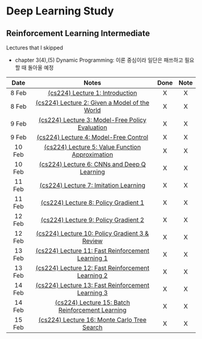 # Deep Learning Study

## Reinforcement Learning Intermediate

Lectures that I skipped

- chapter 3(4),(5) Dynamic Programming: 이론 중심이라 일단은 패쓰하고 필요할 때 돌아올 예정

|  Date  |                              Notes                               | Done | Note |
| :----: | :--------------------------------------------------------------: | :--: | :--: |
| 8 Feb  |          [(cs224) Lecture 1: Introduction][cs224-lec1]           |  X   |  X   |
| 8 Feb  |   [(cs224) Lecture 2: Given a Model of the World][cs224-lec2]    |  X   |  X   |
| 9 Feb  |  [(cs224) Lecture 3: Model-Free Policy Evaluation][cs224-lec3]   |  X   |  X   |
| 9 Feb  |       [(cs224) Lecture 4: Model-Free Control][cs224-lec4]        |  X   |  X   |
| 10 Feb |  [(cs224) Lecture 5: Value Function Approximation][cs224-lec5]   |  X   |  X   |
| 10 Feb |    [(cs224) Lecture 6: CNNs and Deep Q Learning][cs224-lec6]     |  X   |  X   |
| 11 Feb |       [(cs224) Lecture 7: Imitation Learning][cs224-lec7]        |  X   |  X   |
| 11 Feb |        [(cs224) Lecture 8: Policy Gradient 1][cs224-lec8]        |  X   |  X   |
| 12 Feb |        [(cs224) Lecture 9: Policy Gradient 2][cs224-lec9]        |  X   |  X   |
| 12 Feb |  [(cs224) Lecture 10: Policy Gradient 3 & Review][cs224-lec10]   |  X   |  X   |
| 13 Feb | [(cs224) Lecture 11: Fast Reinforcement Learning 1][cs224-lec11] |  X   |  X   |
| 13 Feb | [(cs224) Lecture 12: Fast Reinforcement Learning 2][cs224-lec12] |  X   |  X   |
| 14 Feb | [(cs224) Lecture 13: Fast Reinforcement Learning 3][cs224-lec13] |  X   |  X   |
| 14 Feb | [(cs224) Lecture 15: Batch Reinforcement Learning ][cs224-lec15] |  X   |  X   |
| 15 Feb |    [(cs224) Lecture 16: Monte Carlo Tree Search][cs224-lec16]    |  X   |  X   |

[cs224-lec1]: https://youtu.be/FgzM3zpZ55o
[cs224-lec2]: https://youtu.be/E3f2Camj0Is
[cs224-lec3]: https://youtu.be/dRIhrn8cc9w
[cs224-lec4]: https://youtu.be/j080VBVGkfQ
[cs224-lec5]: https://youtu.be/buptHUzDKcE
[cs224-lec6]: https://youtu.be/gOV8-bC1_KU
[cs224-lec7]: https://youtu.be/V7CY68zH6ps
[cs224-lec8]: https://youtu.be/8LEuyYXGQjU
[cs224-lec9]: https://youtu.be/E-_ecpD5PkE
[cs224-lec10]: https://youtu.be/o_i5F1zGPLs
[cs224-lec11]: https://youtu.be/RN8qpSs8ozY
[cs224-lec12]: https://youtu.be/jJ7JbQBTChM
[cs224-lec13]: https://youtu.be/Hg_uyWezMM0
[cs224-lec15]: https://youtu.be/zPU1SRHuAW8
[cs224-lec16]: https://youtu.be/vDF1BYWhqL8

